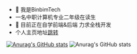 - 👋 我是BinbimTech
- 一名中职计算机专业二年级在读生
- 👀 目前正在自学前端&后端 力求全栈开发
- 个人主页地址[跳转](https://home.binbim.top/)

[![Anurag's GitHub stats](https://github-readme-stats.vercel.app/api?username=BB0813)](https://github.com/anuraghazra/github-readme-stats)
![Anurag's GitHub stats](https://github-readme-stats.vercel.app/api?username=BB0813_icons=true&theme=radical)

<!---
BB0813/BB0813 is a ✨ special ✨ repository because its `README.md` (this file) appears on your GitHub profile.
You can click the Preview link to take a look at your changes.
--->

